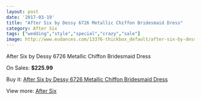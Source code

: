 ```yaml
---
layout: post
date: '2017-03-19'
title: "After Six by Dessy 6726 Metallic Chiffon Bridesmaid Dress"
category: After Six
tags: ["wedding","style","special","crazy","sale"]
image: http://www.eudances.com/13376-thickbox_default/after-six-by-dessy-6726-metallic-chiffon-bridesmaid-dress.jpg
---
```

After Six by Dessy 6726 Metallic Chiffon Bridesmaid Dress

On Sales: **$225.99**
<a href="https://www.eudances.com/en/after-six/4040-after-six-by-dessy-6726-metallic-chiffon-bridesmaid-dress.html"><amp-img layout="responsive" width="600" height="600" src="//www.eudances.com/13376-thickbox_default/after-six-by-dessy-6726-metallic-chiffon-bridesmaid-dress.jpg" alt="After Six by Dessy 6726 Metallic Chiffon Bridesmaid Dress 0" /></a>
<a href="https://www.eudances.com/en/after-six/4040-after-six-by-dessy-6726-metallic-chiffon-bridesmaid-dress.html"><amp-img layout="responsive" width="600" height="600" src="//www.eudances.com/13379-thickbox_default/after-six-by-dessy-6726-metallic-chiffon-bridesmaid-dress.jpg" alt="After Six by Dessy 6726 Metallic Chiffon Bridesmaid Dress 1" /></a>
<a href="https://www.eudances.com/en/after-six/4040-after-six-by-dessy-6726-metallic-chiffon-bridesmaid-dress.html"><amp-img layout="responsive" width="600" height="600" src="//www.eudances.com/13378-thickbox_default/after-six-by-dessy-6726-metallic-chiffon-bridesmaid-dress.jpg" alt="After Six by Dessy 6726 Metallic Chiffon Bridesmaid Dress 2" /></a>
<a href="https://www.eudances.com/en/after-six/4040-after-six-by-dessy-6726-metallic-chiffon-bridesmaid-dress.html"><amp-img layout="responsive" width="600" height="600" src="//www.eudances.com/13377-thickbox_default/after-six-by-dessy-6726-metallic-chiffon-bridesmaid-dress.jpg" alt="After Six by Dessy 6726 Metallic Chiffon Bridesmaid Dress 3" /></a>

Buy it: [After Six by Dessy 6726 Metallic Chiffon Bridesmaid Dress](https://www.eudances.com/en/after-six/4040-after-six-by-dessy-6726-metallic-chiffon-bridesmaid-dress.html "After Six by Dessy 6726 Metallic Chiffon Bridesmaid Dress")

View more: [After Six](https://www.eudances.com/en/50-after-six "After Six")
